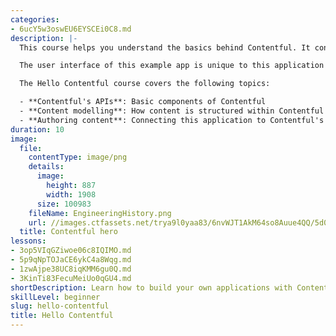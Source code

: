 ```yaml
---
categories:
- 6ucY5w3oswEU6EYSCEi0C8.md
description: |-
  This course helps you understand the basics behind Contentful. It contains modules that introduce you to core concepts and how your app consumes content from Contentful. This content is pulled from Contentful APIs using a Contentful SDK.

  The user interface of this example app is unique to this application and is _not_ a template. This is intentional, and it touches an aspect of Contentful's API-first approach that we'll discuss later.

  The Hello Contentful course covers the following topics:

  - **Contentful's APIs**: Basic components of Contentful
  - **Content modelling**: How content is structured within Contentful
  - **Authoring content**: Connecting this application to Contentful's web app
duration: 10
image:
  file:
    contentType: image/png
    details:
      image:
        height: 887
        width: 1908
      size: 100983
    fileName: EngineeringHistory.png
    url: //images.ctfassets.net/trya9l0yaa83/6nvWJT1AkM64so8Auue4QQ/5d0bf329a41a7bae427d0a905caa3eb0/EngineeringHistory.png
  title: Contentful hero
lessons:
- 3op5VIqGZiwoe06c8IQIMO.md
- 5p9qNpTOJaCE6ykC4a8Wqg.md
- 1zwAjpe38UC8iqKMM6gu0Q.md
- 3KinTi83FecuMeiUo0qGU4.md
shortDescription: Learn how to build your own applications with Contentful.
skillLevel: beginner
slug: hello-contentful
title: Hello Contentful
---
```

